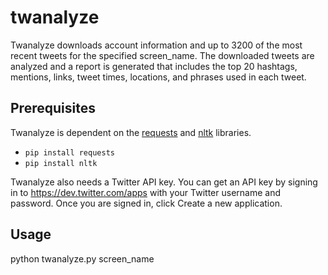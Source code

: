 twanalyze
=========

Twanalyze downloads account information and up to 3200 of the most recent tweets for the specified screen_name. The downloaded tweets are analyzed and a report is generated that includes the top 20 hashtags, mentions, links, tweet times, locations, and phrases used in each tweet.

Prerequisites
-------------
Twanalyze is dependent on the [requests](http://docs.python-requests.org/en/latest/index.html) and [nltk](http://nltk.org/) libraries.
* `pip install requests`
* `pip install nltk`

Twanalyze also needs a Twitter API key. You can get an API key by signing in to https://dev.twitter.com/apps with your Twitter username and password. Once you are signed in, click Create a new application.

Usage
-----
python twanalyze.py screen_name
